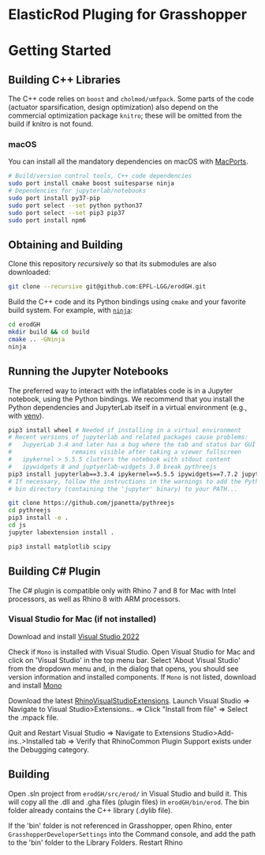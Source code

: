 ElasticRod Pluging for Grasshopper
===========

# Getting Started

## Building C++ Libraries
The C++ code relies on `boost` and `cholmod/umfpack`. Some parts of the code (actuator sparsification, design optimization) also depend on the commercial optimization package `knitro`; these will be omitted from the build if knitro is not found.

### macOS
You can install all the mandatory dependencies on macOS with [MacPorts](https://www.macports.org).

```bash
# Build/version control tools, C++ code dependencies
sudo port install cmake boost suitesparse ninja
# Dependencies for jupyterlab/notebooks
sudo port install py37-pip
sudo port select --set python python37
sudo port select --set pip3 pip37
sudo port install npm6
```

## Obtaining and Building

Clone this repository *recursively* so that its submodules are also downloaded:

```bash
git clone --recursive git@github.com:EPFL-LGG/erodGH.git
```

Build the C++ code and its Python bindings using `cmake` and your favorite
build system. For example, with [`ninja`](https://ninja-build.org):

```bash
cd erodGH
mkdir build && cd build
cmake .. -GNinja
ninja
```

## Running the Jupyter Notebooks
The preferred way to interact with the inflatables code is in a Jupyter notebook,
using the Python bindings.
We recommend that you install the Python dependencies and JupyterLab itself in a
virtual environment (e.g., with [venv](https://docs.python.org/3/library/venv.html)).

```bash
pip3 install wheel # Needed if installing in a virtual environment
# Recent versions of jupyterlab and related packages cause problems:
#   JupyerLab 3.4 and later has a bug where the tab and status bar GUI
#                 remains visible after taking a viewer fullscreen
#   ipykernel > 5.5.5 clutters the notebook with stdout content
#   ipywidgets 8 and juptyerlab-widgets 3.0 break pythreejs
pip3 install jupyterlab==3.3.4 ipykernel==5.5.5 ipywidgets==7.7.2 jupyterlab-widgets==1.1.1
# If necessary, follow the instructions in the warnings to add the Python user
# bin directory (containing the 'jupyter' binary) to your PATH...

git clone https://github.com/jpanetta/pythreejs
cd pythreejs
pip3 install -e .
cd js
jupyter labextension install .

pip3 install matplotlib scipy
```

## Building C# Plugin
The C# plugin is compatible only with Rhino 7 and 8 for Mac with Intel processors, as well as Rhino 8 with ARM processors.

### Visual Studio for Mac (if not installed)
Download and install [Visual Studio 2022](https://visualstudio.microsoft.com/vs/mac/)

Check if `Mono` is installed with Visual Studio.
Open Visual Studio for Mac and click on 'Visual Studio' in the top menu bar. 
Select 'About Visual Studio' from the dropdown menu and, in the dialog that opens, you should see version information and installed components.
If `Mono` is not listed, download and install [Mono](https://www.mono-project.com/download/stable/)

Download the latest [RhinoVisualStudioExtensions](https://github.com/mcneel/RhinoCommonXamarinStudioAddin/releases).
Launch Visual Studio => Navigate to Visual Studio>Extensions.. => Click "Install from file" => Select the .mpack file.

Quit and Restart Visual Studio => Navigate to Extensions Studio>Add-ins..>Installed tab => Verify that RhinoCommon Plugin Support exists under the Debugging category.

## Building 
Open .sln project from `erodGH/src/erod/` in Visual Studio and build it. This will copy all the .dll and .gha files (plugin files) in `erodGH/bin/erod`. The bin folder already contains the C++ library (.dylib file).

If the 'bin' folder is not referenced in Grasshopper, open Rhino, enter `GrasshopperDeveloperSettings` into the Command console, and add the path to the 'bin' folder to the Library Folders. Restart Rhino